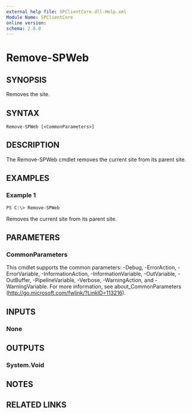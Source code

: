 ```yaml
---
external help file: SPClientCore.dll-Help.xml
Module Name: SPClientCore
online version:
schema: 2.0.0
---
```


# Remove-SPWeb

## SYNOPSIS
Removes the site.

## SYNTAX

```
Remove-SPWeb [<CommonParameters>]
```

## DESCRIPTION
The Remove-SPWeb cmdlet removes the current site from its parent site.

## EXAMPLES

### Example 1
```
PS C:\> Remove-SPWeb
```

Removes the current site from its parent site.

## PARAMETERS

### CommonParameters
This cmdlet supports the common parameters: -Debug, -ErrorAction, -ErrorVariable, -InformationAction, -InformationVariable, -OutVariable, -OutBuffer, -PipelineVariable, -Verbose, -WarningAction, and -WarningVariable.
For more information, see about_CommonParameters (http://go.microsoft.com/fwlink/?LinkID=113216).

## INPUTS

### None
## OUTPUTS

### System.Void
## NOTES

## RELATED LINKS

